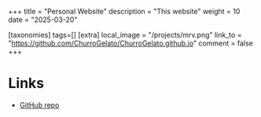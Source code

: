 +++
title = "Personal Website"
description = "This website"
weight = 10
date = "2025-03-20"

[taxonomies]
tags=[]
[extra]
local_image = "/projects/mrv.png"
link_to = "https://github.com/ChurroGelato/ChurroGelato.github.io"
comment = false
+++

# Links
- [GitHub repo](https://github.com/ChurroGelato/ChurroGelato.github.io)

